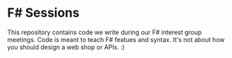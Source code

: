 # F# Sessions
This repository contains code we write during our F# interest group meetings. Code is meant to teach F# featues and syntax. It's not about how you should design a web shop or APIs. :)
